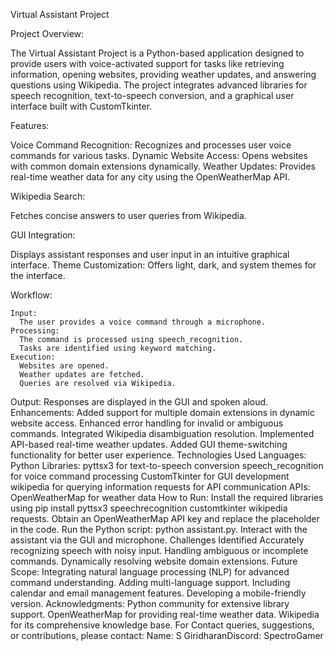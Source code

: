 Virtual Assistant Project

Project Overview:

The Virtual Assistant Project is a Python-based application designed to provide users with voice-activated support for tasks like retrieving information, opening websites, providing weather updates, and answering questions using Wikipedia. 
The project integrates advanced libraries for speech recognition, text-to-speech conversion, and a graphical user interface built with CustomTkinter.

Features:

  Voice Command Recognition: Recognizes and processes user voice commands for various tasks.
  Dynamic Website Access: Opens websites with common domain extensions dynamically.
  Weather Updates: Provides real-time weather data for any city using the OpenWeatherMap API.
  
Wikipedia Search: 

  Fetches concise answers to user queries from Wikipedia.
  
GUI Integration: 

  Displays assistant responses and user input in an intuitive graphical interface.
  Theme Customization: Offers light, dark, and system themes for the interface.
  
Workflow:

    Input:
      The user provides a voice command through a microphone.
    Processing:
      The command is processed using speech_recognition.
      Tasks are identified using keyword matching.  
    Execution:
      Websites are opened.
      Weather updates are fetched.
      Queries are resolved via Wikipedia.
Output: 
  Responses are displayed in the GUI and spoken aloud.
Enhancements:
Added support for multiple domain extensions in dynamic website access.
Enhanced error handling for invalid or ambiguous commands.
Integrated Wikipedia disambiguation resolution.
Implemented API-based real-time weather updates.
Added GUI theme-switching functionality for better user experience.
Technologies Used
Languages:
  Python
Libraries:
  pyttsx3 for text-to-speech conversion
  speech_recognition for voice command processing
  CustomTkinter for GUI development
  wikipedia for querying information
  requests for API communication
APIs:
  OpenWeatherMap for weather data
How to Run:
  Install the required libraries using pip install pyttsx3 speechrecognition customtkinter wikipedia requests.
  Obtain an OpenWeatherMap API key and replace the placeholder in the code.
  Run the Python script: python assistant.py.
  Interact with the assistant via the GUI and microphone.
  Challenges Identified
  Accurately recognizing speech with noisy input.
  Handling ambiguous or incomplete commands.
  Dynamically resolving website domain extensions.
Future Scope:
  Integrating natural language processing (NLP) for advanced command understanding.
  Adding multi-language support.
  Including calendar and email management features.
  Developing a mobile-friendly version.
Acknowledgments:
  Python community for extensive library support.
  OpenWeatherMap for providing real-time weather data.
  Wikipedia for its comprehensive knowledge base.
For Contact queries, suggestions, or contributions, please contact:
  Name: S GiridharanDiscord: SpectroGamer
